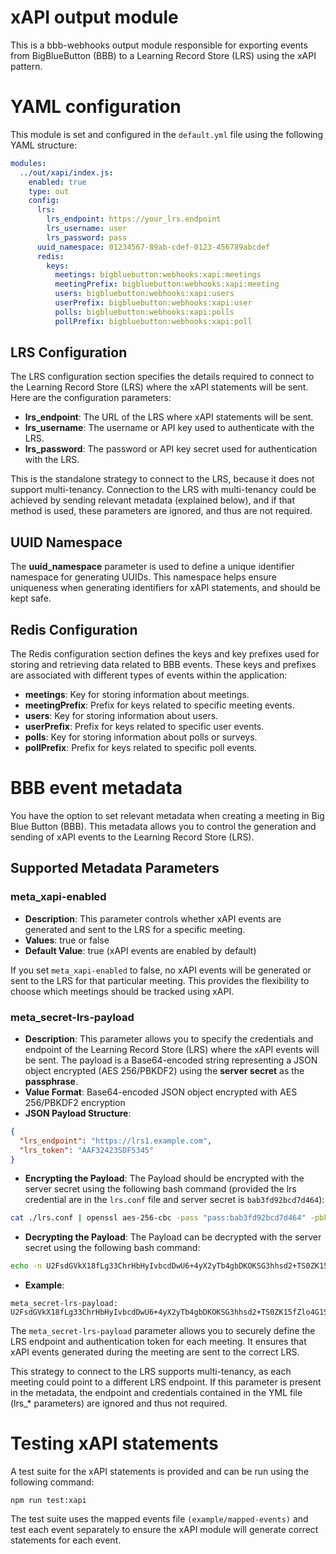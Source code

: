 # xAPI output module
This is a bbb-webhooks output module responsible for exporting events from BigBlueButton (BBB) to a Learning Record Store (LRS) using the xAPI pattern.

# YAML configuration
This module is set and configured in the `default.yml` file using the following YAML structure:

```yml
modules:
  ../out/xapi/index.js:
    enabled: true
    type: out
    config:
      lrs:
        lrs_endpoint: https://your_lrs.endpoint
        lrs_username: user
        lrs_password: pass
      uuid_namespace: 01234567-89ab-cdef-0123-456789abcdef
      redis:
        keys:
          meetings: bigbluebutton:webhooks:xapi:meetings
          meetingPrefix: bigbluebutton:webhooks:xapi:meeting
          users: bigbluebutton:webhooks:xapi:users
          userPrefix: bigbluebutton:webhooks:xapi:user
          polls: bigbluebutton:webhooks:xapi:polls
          pollPrefix: bigbluebutton:webhooks:xapi:poll
```
## LRS Configuration
The LRS configuration section specifies the details required to connect to the Learning Record Store (LRS) where the xAPI statements will be sent. Here are the configuration parameters:

- **lrs_endpoint**: The URL of the LRS where xAPI statements will be sent.
- **lrs_username**: The username or API key used to authenticate with the LRS.
- **lrs_password**: The password or API key secret used for authentication with the LRS.

This is the standalone strategy to connect to the LRS, because it does not support multi-tenancy. Connection to the LRS with multi-tenancy could be achieved by sending relevant metadata (explained below), and if that method is used, these parameters are ignored, and thus are not required.

## UUID Namespace
The **uuid_namespace** parameter is used to define a unique identifier namespace for generating UUIDs. This namespace helps ensure uniqueness when generating identifiers for xAPI statements, and should be kept safe.

## Redis Configuration
The Redis configuration section defines the keys and key prefixes used for storing and retrieving data related to BBB events. These keys and prefixes are associated with different types of events within the application:

- **meetings**: Key for storing information about meetings.
- **meetingPrefix**: Prefix for keys related to specific meeting events.
- **users**: Key for storing information about users.
- **userPrefix**: Prefix for keys related to specific user events.
- **polls**: Key for storing information about polls or surveys.
- **pollPrefix**: Prefix for keys related to specific poll events.

# BBB event metadata
You have the option to set relevant metadata when creating a meeting in Big Blue Button (BBB). This metadata allows you to control the generation and sending of xAPI events to the Learning Record Store (LRS).

## Supported Metadata Parameters
### meta_xapi-enabled
- **Description**: This parameter controls whether xAPI events are generated and sent to the LRS for a specific meeting.
- **Values**: true or false
- **Default Value**: true (xAPI events are enabled by default)

If you set `meta_xapi-enabled` to false, no xAPI events will be generated or sent to the LRS for that particular meeting. This provides the flexibility to choose which meetings should be tracked using xAPI.

### meta_secret-lrs-payload
- **Description**: This parameter allows you to specify the credentials and endpoint of the Learning Record Store (LRS) where the xAPI events will be sent. The payload is a Base64-encoded string representing a JSON object encrypted (AES 256/PBKDF2) using the **server secret** as the **passphrase**.
- **Value Format**: Base64-encoded JSON object encrypted with AES 256/PBKDF2 encryption
- **JSON Payload Structure**:
```json
{
  "lrs_endpoint": "https://lrs1.example.com",
  "lrs_token": "AAF32423SDF5345"
}
```
- **Encrypting the Payload**: The Payload should be encrypted with the server secret using the following bash command (provided the lrs credential are in the `lrs.conf` file and server secret is `bab3fd92bcd7d464`):
```bash
cat ./lrs.conf | openssl aes-256-cbc -pass "pass:bab3fd92bcd7d464" -pbkdf2 -a -A
```
- **Decrypting the Payload**: The Payload can be decrypted with the server secret using the following bash command:
```bash
echo -n U2FsdGVkX18fLg33ChrHbHyIvbcdDwU6+4yX2yTb4gbDKOKSG3hhsd2+TS0ZK15fZlo4G1SQqaxm1OGo1fIsoji82T4SD4y5p1G2g9E9gAKzZC2Z5R454rw7/xGvX7uYGd/fbJcZraMYmafX1Zg3qA== | openssl aes-256-cbc -d -pass "pass:bab3fd92bcd7d464" -pbkdf2 -a -A
``````
- **Example**:
```
meta_secret-lrs-payload: U2FsdGVkX18fLg33ChrHbHyIvbcdDwU6+4yX2yTb4gbDKOKSG3hhsd2+TS0ZK15fZlo4G1SQqaxm1OGo1fIsoji82T4SD4y5p1G2g9E9gAKzZC2Z5R454rw7/xGvX7uYGd/fbJcZraMYmafX1Zg3qA==
```

The `meta_secret-lrs-payload` parameter allows you to securely define the LRS endpoint and authentication token for each meeting. It ensures that xAPI events generated during the meeting are sent to the correct LRS.

This strategy to connect to the LRS supports multi-tenancy, as each meeting could point to a different LRS endpoint. If this parameter is present in the metadata, the endpoint and credentials contained in the YML file (lrs_* parameters) are ignored and thus not required.

# Testing xAPI statements
A test suite for the xAPI statements is provided and can be run using the following command:
```
npm run test:xapi
```

The test suite uses the mapped events file `(example/mapped-events)` and test each event separately to ensure the xAPI module will generate correct statements for each event.

